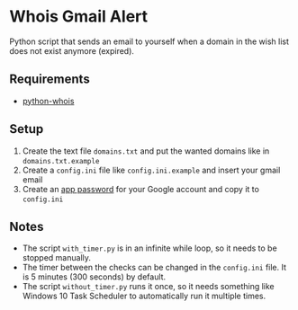 # **Whois Gmail Alert**

Python script that sends an email to yourself when a domain in the wish list does not exist anymore (expired).

## Requirements
* [python-whois](https://pypi.org/project/python-whois/)

## Setup
1. Create the text file `domains.txt` and put the wanted domains like in `domains.txt.example`
2. Create a `config.ini` file like `config.ini.example` and insert your gmail email
3. Create an [app password](https://support.google.com/accounts/answer/185833?hl=en) for your Google account and copy it to `config.ini`

## Notes
* The script `with_timer.py` is in an infinite while loop, so it needs to be stopped manually.
* The timer between the checks can be changed in the `config.ini` file. It is 5 minutes (300 seconds) by default.
* The script `without_timer.py` runs it once, so it needs something like Windows 10 Task Scheduler to automatically run it multiple times.